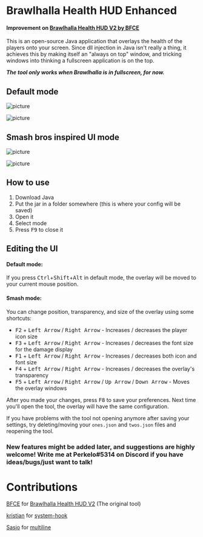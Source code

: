 # Brawlhalla Health HUD Enhanced

#### Improvement on [Brawlhalla Health HUD V2 by BFCE](https://github.com/BFCE/Brawlhalla-health-hud-V2)


This is an open-source Java application that overlays the health of the players onto your screen. Since dll injection in Java isn't really a thing, it achieves this by making itself an "always on top" window, and tricking windows into thinking a fullscreen application is on the top.

***The tool only works when Brawlhalla is in fullscreen, for now.***

## Default mode

![picture](img/1s.png)

![picture](img/2s.png)

## Smash bros inspired UI mode

![picture](img/s1s.png)

![picture](img/s2s.png)

## How to use

1. Download Java
2. Put the jar in a folder somewhere (this is where your config will be saved)
3. Open it
4. Select mode
5. Press <kbd>F9</kbd> to close it


## Editing the UI

#### Default mode:
If you press <kbd>Ctrl</kbd>+<kbd>Shift</kbd>+<kbd>Alt</kbd> in default mode, the overlay will be moved to your current mouse position.

#### Smash mode:
You can change position, transparency, and size of the overlay using some shortcuts:

* <kbd>F2</kbd> + <kbd>Left Arrow</kbd> / <kbd>Right Arrow</kbd> - Increases / decreases the player icon size
* <kbd>F3</kbd> + <kbd>Left Arrow</kbd> / <kbd>Right Arrow</kbd> - Increases / decreases the font size for the damage display
* <kbd>F1</kbd> + <kbd>Left Arrow</kbd> / <kbd>Right Arrow</kbd> - Increases / decreases both icon and font size
* <kbd>F4</kbd> + <kbd>Left Arrow</kbd> / <kbd>Right Arrow</kbd> - Increases / decreases the overlay's transparency
* <kbd>F5</kbd> + <kbd>Left Arrow</kbd> / <kbd>Right Arrow</kbd> / <kbd>Up Arrow</kbd> / <kbd>Down Arrow</kbd> - Moves the overlay windows

After you made your changes, press <kbd>F8</kbd> to save your preferences. Next time you'll open the tool, the overlay will have the same configuration.

If you have problems with the tool not opening anymore after saving your settings, try deleting/moving your `ones.json` and `twos.json` files and reopening the tool.


### New features might be added later, and suggestions are highly welcome! Write me at Perkelo#5314 on Discord if you have ideas/bugs/just want to talk!

# Contributions

[BFCE](https://github.com/BFCE/) for [Brawlhalla Health HUD V2](https://github.com/BFCE/Brawlhalla-health-hud-V2) (The original tool)

[kristian](https://github.com/kristian) for [system-hook](https://github.com/kristian/system-hook)

[Sasjo](https://github.com/sasjo/) for [multiline](https://github.com/sasjo/multiline)

